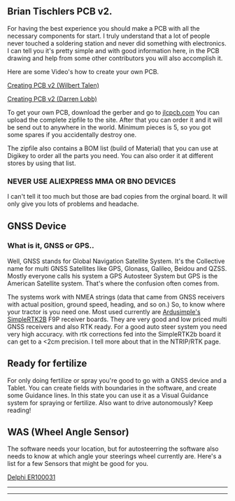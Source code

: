 ## Brian Tischlers PCB v2.

For having the best experience you should make a PCB with all the necessary components for start. I truly understand that a lot of people never touched a soldering station and never did something with electronics.
I can tell you it's pretty simple and with good information here, in the PCB drawing and help from some other contributors you will also accomplish it. 

Here are some Video's how to create your own PCB.

[Creating PCB v2 (Wilbert Talen)](https://www.youtube.com/watch?v=qZR5NlGGiSo)

[Creating PCB v2 (Darren Lobb)](https://www.youtube.com/watch?v=BXys4PYzAFQ)

To get your own PCB, download the gerber and go to [jlcpcb.com](https://jlcpcb.com)
You can upload the complete zipfile to the site. After that you can order it and it will be send out to anywhere in the world. Minimum pieces is 5, so you got some spares if you accidentally destroy one.

The zipfile also contains a BOM list (build of Material) that you can use at Digikey to order all the parts you need. You can also order it at different stores by using that list. 
### NEVER USE ALIEXPRESS MMA OR BNO DEVICES
I can't tell it too much but those are bad copies from the orginal board. It will only give you lots of problems and headache. 

## GNSS Device

### What is it, GNSS or GPS.. 
Well, GNSS stands for Global Navigation Satellite System. It's the Collective name for multi GNSS Satellites like GPS, Glonass, Galileo, Beidou and QZSS. Mostly everyone calls his system a GPS Autosteer System but GPS is the American Satellite system. That's where the confusion often comes from.

The systems work with NMEA strings (data that came from GNSS receivers with actual position, ground speed, heading, and so on.) So, to know where your tractor is you need one. Most used currently are [Ardusimple's SimpleRTK2B](https://www.ardusimple.com/simplertk2b/) F9P receiver boards. They are very good and low priced multi GNSS receivers and also RTK ready. For a good auto steer system you need very high accuracy. with rtk corrections fed into the SimpleRTK2b board it can get to a <2cm precision. I tell more about that in the NTRIP/RTK page.

## Ready for fertilize

For only doing fertilize or spray you're good to go with a GNSS device and a Tablet. You can create fields with boundaries in the software, and create some Guidance lines. In this state you can use it as a Visual Guidance system for spraying or fertilize. 
Also want to drive autonomously? Keep reading!

## WAS (Wheel Angle Sensor)

The software needs your location, but for autosteerring the software also needs to know at which angle your steerings wheel currently are. Here's a list for a few Sensors that might be good for you.

[Delphi ER100031](https://www.amazon.com/Delphi-ER10031-Headlight-Level-Sensor/dp/B0089RT00W)
***
***
